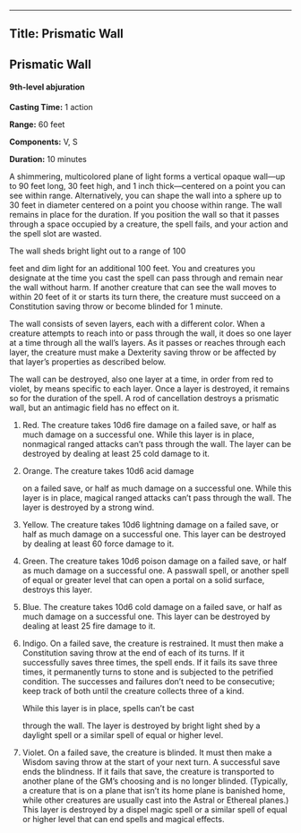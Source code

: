 -------------------------
Title: Prismatic Wall
-------------------------

## Prismatic Wall

#### 9th-level abjuration


**Casting Time:** 1 action 

**Range:** 60 feet 

**Components:** V, S 

**Duration:** 10 minutes


A shimmering, multicolored plane of light forms a vertical opaque
wall—up to 90 feet long, 30 feet high, and 1 inch thick—centered on a
point you can see within range. Alternatively, you can shape the wall
into a sphere up to 30 feet in diameter centered on a point you choose
within range. The wall remains in place for the duration. If you
position the wall so that it passes through a space occupied by a
creature, the spell fails, and your action and the spell slot are
wasted.

The wall sheds bright light out to a range of 100

feet and dim light for an additional 100 feet. You and creatures you
designate at the time you cast the spell can pass through and remain
near the wall without harm. If another creature that can see the wall
moves to within 20 feet of it or starts its turn there, the creature
must succeed on a Constitution saving throw or become blinded for 1
minute.

The wall consists of seven layers, each with a different color. When a
creature attempts to reach into or pass through the wall, it does so one
layer at a time through all the wall’s layers. As it passes or reaches
through each layer, the creature must make a Dexterity saving throw or
be affected by that layer’s properties as described below.

The wall can be destroyed, also one layer at a time, in order from red
to violet, by means specific to each layer. Once a layer is destroyed,
it remains so for the duration of the spell. A rod of
cancellation destroys a prismatic wall,
but an antimagic field has no effect on it.

1.  Red. The creature takes 10d6 fire damage on a failed
    save, or half as much damage on a successful one. While this layer
    is in place, nonmagical ranged attacks can’t pass through the wall.
    The layer can be destroyed by dealing at least 25 cold damage
    to it.

2.  Orange. The creature takes 10d6 acid damage

    on a failed save, or half as much damage on a successful one. While
    this layer is in place, magical ranged attacks can’t pass through
    the wall. The layer is destroyed by a strong wind.

3.  Yellow. The creature takes 10d6 lightning damage on
    a failed save, or half as much damage on a successful one. This
    layer can be destroyed by dealing at least 60 force damage
    to it.

4.  Green. The creature takes 10d6 poison damage
    on a failed save, or half as much damage on a successful one. A
    passwall spell, or another spell of equal or
    greater level that can open a portal on a solid surface, destroys
    this layer.

5.  Blue. The creature takes 10d6 cold damage on a
    failed save, or half as much damage on a successful one. This layer
    can be destroyed by dealing at least 25 fire damage to it.

6.  Indigo. On a failed save, the creature
    is restrained. It must then make a Constitution saving throw at the
    end of each of its turns. If it successfully saves three times, the
    spell ends. If it fails its save three times, it permanently turns
    to stone and is subjected to the petrified condition. The successes
    and failures don’t need to be consecutive; keep track of both until
    the creature collects three of a kind.

    While this layer is in place, spells can’t be cast

    through the wall. The layer is destroyed by bright light shed by a
    daylight spell or a similar spell of equal
    or higher level.

7.  Violet. On a failed save, the creature
    is blinded. It must then make a Wisdom saving throw at the start of
    your next turn. A successful save ends the blindness. If it fails
    that save, the creature is transported to another plane of the GM’s
    choosing and is no longer blinded. (Typically, a creature that is on
    a plane that isn’t its home plane is banished home, while other
    creatures are usually cast into the Astral or Ethereal planes.) This
    layer is destroyed by a dispel magic spell
    or a similar spell of equal or higher level that can end spells and
    magical effects.


